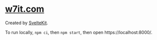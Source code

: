# [w7it.com](https://w7it.com)

Created by [SvelteKit](https://kit.svelte.dev/).

To run locally, `npm ci`, then `npm start`, then open https://localhost:8000/.

